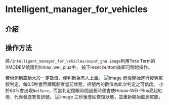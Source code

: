 # Intelligent_manager_for_vehicles
## 介紹

## 操作方法
將`/Intelligent_manager_for_vehicles/ouput_gnu.image`利用Tera Term的XMODEM燒錄到himax_wei_plus中，
按下reset buttom後即可開始操作。

若偵測到震動大於一定數值，便判斷為有人上車。
![image](https://user-images.githubusercontent.com/48234255/119983894-5a6d4200-bff3-11eb-9b05-f588e759bbce.png)
而後開始進行疲勞駕駛判定，每0.5秒會回饋駕駛者當前狀態，括號內的數值為此次判定之可信度。
小於60%會出現`NotSure`，而當判定閉眼時間過長時便會使Himax-WEI-Plus亮起紅燈，代表發送警告訊號。
![image](https://user-images.githubusercontent.com/48234255/119983953-6d801200-bff3-11eb-95bd-7804cda27af4.png)
三秒後會回恢復狀態，並重新開始監測駕駛。
